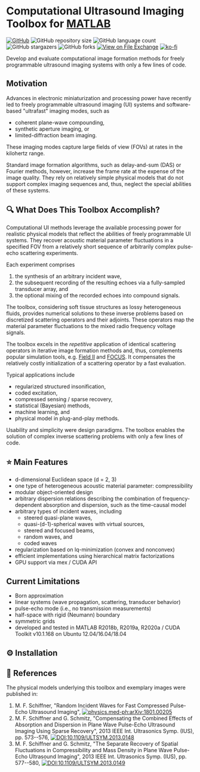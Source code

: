 # Computational Ultrasound Imaging Toolbox for [MATLAB][mathworks-url]

[mathworks-url]: https://mathworks.com/products/matlab.html

<!-- shields -->
[![GitHub][license-shield]][license-url]
![GitHub repository size][size-shield]
![GitHub language count][languages-shield]
![GitHub stargazers][stars-shield]
![GitHub forks][forks-shield]
[![View on File Exchange][fex-shield]][fex-url]
[![ko-fi][ko-fi-shield]][ko-fi-url]

[license-shield]: https://img.shields.io/badge/license-citationware-blue
[license-url]: https://github.com/mschiffn/comp_ui_toolbox/blob/main/LICENSE
[size-shield]: https://img.shields.io/github/repo-size/mschiffn/comp_ui_toolbox
[languages-shield]: https://img.shields.io/github/languages/count/mschiffn/comp_ui_toolbox
[stars-shield]: https://img.shields.io/github/stars/mschiffn/comp_ui_toolbox.svg
[forks-shield]: https://img.shields.io/github/forks/mschiffn/comp_ui_toolbox.svg
[fex-shield]: https://www.mathworks.com/matlabcentral/images/matlab-file-exchange.svg
[fex-url]: https://www.mathworks.com/matlabcentral/fileexchange/125285-computational-ultrasound-imaging-toolbox
[ko-fi-shield]: https://img.shields.io/badge/ko--fi-Donate%20a%20coffee-yellowgreen
[ko-fi-url]: https://ko-fi.com/L4L7CCWYS

Develop and
evaluate computational image formation methods for
freely programmable ultrasound imaging systems with
only a few lines of
code.

## Motivation

Advances in
electronic miniaturization and
processing power have recently led to
freely programmable ultrasound imaging (UI) systems and
software-based "ultrafast" imaging modes, such as

- coherent plane-wave compounding,
- synthetic aperture imaging, or
- limited-diffraction beam imaging.

These imaging modes capture
large fields of view (FOVs) at
rates in the kilohertz range.

Standard image formation algorithms, such as
delay-and-sum (DAS) or
Fourier methods, however, increase
the frame rate at
the expense of
the image quality.
They rely on
relatively simple physical models that
do not support
complex imaging sequences and, thus, neglect
the special abilities of
these systems.

## :mag: What Does This Toolbox Accomplish?

Computational UI methods leverage
the available processing power for
realistic physical models that reflect
the abilities of
freely programmable UI systems.
They recover
acoustic material parameter fluctuations in
a specified FOV from
a relatively short sequence of
arbitrarily complex pulse-echo scattering experiments.

Each experiment comprises

1. the synthesis of
an arbitrary incident wave,
2. the subsequent recording of
the resulting echoes via
a fully-sampled transducer array, and
3. the optional mixing of the recorded echoes into
compound signals.

The toolbox, considering
soft tissue structures as
lossy heterogeneous fluids, provides
numerical solutions to
these inverse problems based on
discretized scattering operators and
their adjoints.
These operators map
the material parameter fluctuations to
the mixed radio frequency voltage signals.

The toolbox excels in
the *repetitive* application of
identical scattering operators in
iterative image formation methods and, thus, complements
popular simulation tools, e.g.
[Field II](https://field-ii.dk/) and
[FOCUS](https://www.egr.msu.edu/~fultras-web/).
It compensates
the relatively costly initialization of
a scattering operator by
a fast evaluation.

Typical applications include

- regularized structured insonification,
- coded excitation,
- compressed sensing / sparse recovery,
- statistical (Bayesian) methods,
- machine learning, and
- physical model in plug-and-play methods.

Usability and
simplicity were
design paradigms.
The toolbox enables
the solution of
complex inverse scattering problems with
only a few lines of
code.

## :star: Main Features

- d-dimensional Euclidean space (d = 2, 3)
- one type of heterogeneous acoustic material parameter: compressibility
- modular object-oriented design
- arbitrary dispersion relations describing
  the combination of
  frequency-dependent absorption and
  dispersion, such as
  the time-causal model
- arbitrary types of incident waves, including
  - steered quasi-plane waves,
  - quasi-(d-1)-spherical waves with virtual sources,
  - steered and focused beams,
  - random waves, and
  - coded waves
- regularization based on
  lq-minimization (convex and nonconvex)
- efficient implementations using
  hierarchical matrix factorizations
- GPU support via mex / CUDA API

## Current Limitations

- Born approximation
- linear systems (wave propagation, scattering, transducer behavior)
- pulse-echo mode (i.e., no transmission measurements)
- half-space with rigid (Neumann) boundary
- symmetric grids
- developed and tested in MATLAB R2018b, R2019a, R2020a / CUDA Toolkit v10.1.168 on Ubuntu 12.04/16.04/18.04

## :gear: Installation

## :notebook: References

The physical models underlying this toolbox and exemplary images were published in:

1. M. F. Schiffner, "Random Incident Waves for Fast Compressed Pulse-Echo Ultrasound Imaging", [![physics.med-ph:arXiv:1801.00205](https://img.shields.io/badge/physics.med--ph-arXiv%3A1801.00205-B31B1B)](https://arxiv.org/abs/1801.00205 "Preprint on arXiv.org")
2. M. F. Schiffner and G. Schmitz, "Compensating the Combined Effects of Absorption and Dispersion in Plane Wave Pulse-Echo Ultrasound Imaging Using Sparse Recovery", 2013 IEEE Int. Ultrasonics Symp. (IUS), pp. 573--576, [![DOI:10.1109/ULTSYM.2013.0148](https://img.shields.io/badge/DOI-10.1109%2FULTSYM.2013.0148-blue)](http://dx.doi.org/10.1109/ULTSYM.2013.0148)
3. M. F. Schiffner and G. Schmitz, "The Separate Recovery of Spatial Fluctuations in Compressibility and Mass Density in Plane Wave Pulse-Echo Ultrasound Imaging", 2013 IEEE Int. Ultrasonics Symp. (IUS), pp. 577--580, [![DOI:10.1109/ULTSYM.2013.0149](https://img.shields.io/badge/DOI-10.1109%2FULTSYM.2013.0149-blue)](http://dx.doi.org/10.1109/ULTSYM.2013.0149)
